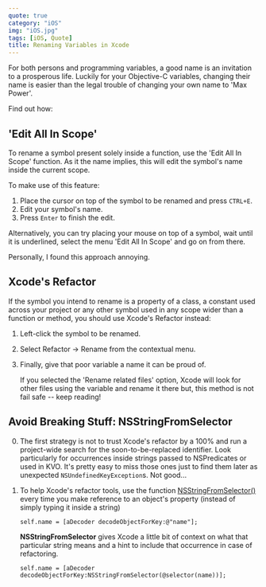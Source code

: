 ```yaml
---
quote: true
category: "iOS"
img: "iOS.jpg"
tags: [iOS, Quote]
title: Renaming Variables in Xcode
---
```


For both persons and programming variables, a good name is an invitation to a prosperous life.
Luckily for your Objective-C variables, changing their name is easier than the legal trouble of changing your own name to 'Max Power'.

Find out how:

## 'Edit All In Scope'

To rename a symbol present solely inside a function, use the 'Edit All In Scope' function. As it the name implies, this will edit the symbol's name inside the current scope.

To make use of this feature:

1. Place the cursor on top of the symbol to be renamed and press ```CTRL+E```.
2. Edit your symbol's name.
3. Press ```Enter``` to finish the edit.

Alternatively, you can try placing your mouse on top of a symbol, wait until it is underlined, select the menu 'Edit All In Scope' and go on from there.

Personally, I found this approach annoying.

## Xcode's Refactor

If the symbol you intend to rename is a property of a class, a constant used across your project or any other symbol used in any scope wider than a function or method, you should use Xcode's Refactor instead:

1. Left-click the symbol to be renamed.
2. Select Refactor -> Rename from the contextual menu.
3. Finally, give that poor variable a name it can be proud of.

	If you selected the 'Rename related files' option, Xcode will look for other files using the variable and rename it there but, this method is not fail safe -- keep reading!

## Avoid Breaking Stuff: NSStringFromSelector

0. The first strategy is not to trust Xcode's refactor by a 100% and run a project-wide search for the soon-to-be-replaced identifier. Look particularly for occurrences inside strings passed to NSPredicates or used in KVO.
	It's pretty easy to miss those ones just to find them later as unexpected ```NSUndefinedKeyException```s. Not good...

1. To help Xcode's refactor tools, use the function [NSStringFromSelector()](https://developer.apple.com/library/ios/documentation/cocoa/reference/foundation/Miscellaneous/Foundation_Functions/Reference/reference.html#//apple_ref/c/func/NSStringFromSelector) every time you make reference to an object's property (instead of simply typing it inside a string)

	```
	self.name = [aDecoder decodeObjectForKey:@"name"];
	```

	**NSStringFromSelector** gives Xcode a little bit of context on what that particular string means and a hint to include that occurrence in case of refactoring.

	```
	self.name = [aDecoder decodeObjectForKey:NSStringFromSelector(@selector(name))];
	```

